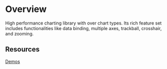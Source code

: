 # Overview

High performance charting library with over chart types. Its rich feature set includes functionalities like data binding, multiple axes, trackball, crosshair, and zooming.

## Resources

[Demos](http://ej2.syncfusion.com/demos/#/chart/line.html)
